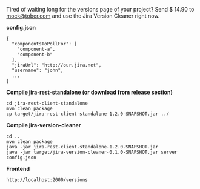 Tired of waiting long for the versions page of your project? Send $ 14.90 to mock@tober.com and use the Jira Version Cleaner right now.

**config.json**
```
{
  "componentsToPollFor": [
    "component-a",
    "component-b"
  ],
  "jiraUrl": "http://our.jira.net",
  "username": "john",
  ...
}
```

**Compile jira-rest-standalone (or download from release section)**
```
cd jira-rest-client-standalone
mvn clean package
cp target/jira-rest-client-standalone-1.2.0-SNAPSHOT.jar ../
```

**Compile jira-version-cleaner**
```
cd ..
mvn clean package
java -jar jira-rest-client-standalone-1.2.0-SNAPSHOT.jar
java -jar target/jira-version-cleaner-0.1.0-SNAPSHOT.jar server config.json
```

**Frontend**

`http://localhost:2000/versions`
